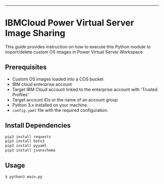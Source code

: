 ---

# IBMCloud Power Virtual Server Image Sharing

This guide provides instruction on how to execute this Python module to import/delete custom OS images in Power Virtual Server Workspace

## Prerequisites

- Custom OS images loaded into a COS bucket
- IBM cloud enterprise account
- Target IBM Cloud account linked to the enterprise account with 'Trusted Profiles'
- Target account IDs or the name of an account group
- Python 3.x installed on your machine.
- `config.yaml` file with the required configuration.

## Install Dependencies

```bash
pip3 install requests
pip3 install boto3
pip3 install pyyaml
pip3 install jsonschema
```

## Usage

```bash
$ python3 main.py
```
